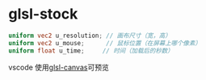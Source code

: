 # glsl-stock

```glsl
uniform vec2 u_resolution; // 画布尺寸（宽，高）
uniform vec2 u_mouse;      // 鼠标位置（在屏幕上哪个像素）
uniform float u_time;     // 时间（加载后的秒数）
```

vscode 使用[glsl-canvas](https://marketplace.visualstudio.com/items?itemName=circledev.glsl-canvas)可预览
